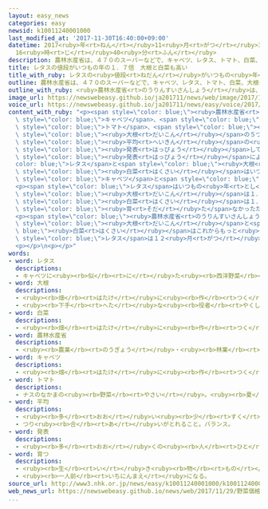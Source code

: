 ```yaml
---
layout: easy_news
categories: easy
newsid: k10011240001000
last_modified_at: '2017-11-30T16:40:00+09:00'
datetime: 2017<ruby>年<rt>ねん</rt></ruby>11<ruby>月<rt>がつ</rt></ruby>30<ruby>日<rt>にち</rt></ruby>
  16<ruby>時<rt>じ</rt></ruby>40<ruby>分<rt>ふん</rt></ruby>
description: 農林水産省は、４７０のスーパーなどで、キャベツ、レタス、トマト、白菜、大根の５つの野菜の値段を調べています。
title: レタスの値段がいつもの年の１．７倍　大根と白菜も高い
title_with_ruby: レタスの<ruby>値段<rt>ねだん</rt></ruby>がいつもの<ruby>年<rt>とし</rt></ruby>の１．７<ruby>倍<rt>ばい</rt></ruby>　<ruby>大根<rt>だいこん</rt></ruby>と<ruby>白菜<rt>はくさい</rt></ruby>も<ruby>高<rt>たか</rt></ruby>い
outline: 農林水産省は、４７０のスーパーなどで、キャベツ、レタス、トマト、白菜、大根の５つの野菜の値段を調べています。
outline_with_ruby: <ruby>農林水産省<rt>のうりんすいさんしょう</rt></ruby>は、４７０のスーパーなどで、キャベツ、レタス、トマト、<ruby>白菜<rt>はくさい</rt></ruby>、<ruby>大根<rt>だいこん</rt></ruby>の５つの<ruby>野菜<rt>やさい</rt></ruby>の<ruby>値段<rt>ねだん</rt></ruby>を<ruby>調<rt>しら</rt></ruby>べています。
image_url: https://newswebeasy.github.io/ja201711/news/web/image/2017/11/29/K10011240001_1711291730_1711291731_01_02.jpg
voice_url: https://newswebeasy.github.io/ja201711/news/easy/voice/2017/11/30/k10011240001000.mp3
content_with_ruby: "<p><span style=\"color: blue;\"><ruby>農林水産省<rt>のうりんすいさんしょう</rt></ruby></span>は、４７０のスーパーなどで、<span\
  \ style=\"color: blue;\">キャベツ</span>、<span style=\"color: blue;\">レタス</span>、<span\
  \ style=\"color: blue;\">トマト</span>、<span style=\"color: blue;\"><ruby>白菜<rt>はくさい</rt></ruby></span>、<span\
  \ style=\"color: blue;\"><ruby>大根<rt>だいこん</rt></ruby></span>の５つの<ruby>野菜<rt>やさい</rt></ruby>の<ruby>値段<rt>ねだん</rt></ruby>を<ruby>調<rt>しら</rt></ruby>べています。そして、１ｋｇの<span\
  \ style=\"color: blue;\"><ruby>平均<rt>へいきん</rt></ruby></span>の<ruby>値段<rt>ねだん</rt></ruby>を<ruby>毎週<rt>まいしゅう</rt></ruby><span\
  \ style=\"color: blue;\"><ruby>発表<rt>はっぴょう</rt></ruby></span>しています。</p>\n<p>２９<ruby>日<rt>にち</rt></ruby>の<span\
  \ style=\"color: blue;\"><ruby>発表<rt>はっぴょう</rt></ruby></span>によると、<span style=\"\
  color: blue;\">レタス</span>と<span style=\"color: blue;\"><ruby>大根<rt>だいこん</rt></ruby></span>と<span\
  \ style=\"color: blue;\"><ruby>白菜<rt>はくさい</rt></ruby></span>はいつもの<ruby>年<rt>とし</rt></ruby>より<ruby>高<rt>たか</rt></ruby>くなりました。<span\
  \ style=\"color: blue;\">キャベツ</span>と<span style=\"color: blue;\">トマト</span>は<ruby>少<rt>すこ</rt></ruby>し<ruby>安<rt>やす</rt></ruby>くなりました。</p>\n\
  <p><span style=\"color: blue;\">レタス</span>はいつもの<ruby>年<rt>とし</rt></ruby>の１．７４<ruby>倍<rt>ばい</rt></ruby>で８７３<ruby>円<rt>えん</rt></ruby>でした。<span\
  \ style=\"color: blue;\"><ruby>大根<rt>だいこん</rt></ruby></span>は１．１３<ruby>倍<rt>ばい</rt></ruby>の１９０<ruby>円<rt>えん</rt></ruby>で、<span\
  \ style=\"color: blue;\"><ruby>白菜<rt>はくさい</rt></ruby></span>は１．０４<ruby>倍<rt>ばい</rt></ruby>の２０９<ruby>円<rt>えん</rt></ruby>でした。１０<ruby>月<rt>がつ</rt></ruby>に<ruby>台風<rt>たいふう</rt></ruby>が<ruby>来<rt>き</rt></ruby>たり<ruby>雨<rt>あめ</rt></ruby>が<ruby>続<rt>つづ</rt></ruby>いたりして、<ruby>野菜<rt>やさい</rt></ruby>があまり<span\
  \ style=\"color: blue;\"><ruby>育<rt>そだ</rt></ruby>た</span>なかったため、<ruby>値段<rt>ねだん</rt></ruby>が<ruby>高<rt>たか</rt></ruby>くなりました。</p>\n\
  <p><span style=\"color: blue;\"><ruby>農林水産省<rt>のうりんすいさんしょう</rt></ruby></span>は「<span\
  \ style=\"color: blue;\"><ruby>大根<rt>だいこん</rt></ruby></span>と<span style=\"color:\
  \ blue;\"><ruby>白菜<rt>はくさい</rt></ruby></span>はこれからもっと<ruby>値段<rt>ねだん</rt></ruby>が<ruby>高<rt>たか</rt></ruby>くなるかもしれません。<span\
  \ style=\"color: blue;\">レタス</span>は１２<ruby>月<rt>がつ</rt></ruby>の<ruby>終<rt>お</rt></ruby>わりまで<ruby>高<rt>たか</rt></ruby>い<ruby>値段<rt>ねだん</rt></ruby>が<ruby>続<rt>つづ</rt></ruby>きそうです」と<ruby>話<rt>はな</rt></ruby>しています。</p>\n\
  <p></p>\n<p></p>"
words:
- word: レタス
  descriptions:
  - キャベツに<ruby><rb>似</rb><rt>に</rt></ruby>た<ruby><rb>西洋野菜</rb><rt>せいようやさい</rt></ruby>。サラダなどに<ruby><rb>使</rb><rt>つか</rt></ruby>う。タマヂシャ。
- word: 大根
  descriptions:
  - <ruby><rb>畑</rb><rt>はたけ</rt></ruby>に<ruby><rb>作</rb><rt>つく</rt></ruby>る<ruby><rb>野菜</rb><rt>やさい</rt></ruby>の<ruby><rb>一</rb><rt>ひと</rt></ruby>つ。<ruby><rb>白</rb><rt>しろ</rt></ruby>くて<ruby><rb>太</rb><rt>ふと</rt></ruby>い<ruby><rb>根</rb><rt>ね</rt></ruby>を<ruby><rb>食</rb><rt>た</rt></ruby>べる。
  - <ruby><rb>下手</rb><rt>へた</rt></ruby>な<ruby><rb>役者</rb><rt>やくしゃ</rt></ruby>。
- word: 白菜
  descriptions:
  - <ruby><rb>畑</rb><rt>はたけ</rt></ruby>に<ruby><rb>作</rb><rt>つく</rt></ruby>る<ruby><rb>野菜</rb><rt>やさい</rt></ruby>。<ruby><rb>葉</rb><rt>は</rt></ruby>は<ruby><rb>重</rb><rt>かさ</rt></ruby>なり<ruby><rb>合</rb><rt>あ</rt></ruby>い、<ruby><rb>根</rb><rt>ね</rt></ruby>もとは<ruby><rb>白</rb><rt>しろ</rt></ruby>くて<ruby><rb>厚</rb><rt>あつ</rt></ruby>い。つけ<ruby><rb>物</rb><rt>もの</rt></ruby>やなべ<ruby><rb>物</rb><rt>もの</rt></ruby>にする。
- word: 農林水産省
  descriptions:
  - <ruby><rb>農業</rb><rt>のうぎょう</rt></ruby>・<ruby><rb>林業</rb><rt>りんぎょう</rt></ruby>・<ruby><rb>水産業</rb><rt>すいさんぎょう</rt></ruby>・<ruby><rb>畜産業</rb><rt>ちくさんぎょう</rt></ruby>などについての<ruby><rb>仕事</rb><rt>しごと</rt></ruby>をする、<ruby><rb>国</rb><rt>くに</rt></ruby>の<ruby><rb>役所</rb><rt>やくしょ</rt></ruby>。<ruby><rb>農水省</rb><rt>のうすいしょう</rt></ruby>。
- word: キャベツ
  descriptions:
  - <ruby><rb>畑</rb><rt>はたけ</rt></ruby>に<ruby><rb>作</rb><rt>つく</rt></ruby>る<ruby><rb>野菜</rb><rt>やさい</rt></ruby>。<ruby><rb>短</rb><rt>みじか</rt></ruby>い<ruby><rb>茎</rb><rt>くき</rt></ruby>に、<ruby><rb>厚</rb><rt>あつ</rt></ruby>くて<ruby><rb>大</rb><rt>おお</rt></ruby>きい<ruby><rb>葉</rb><rt>は</rt></ruby>が<ruby><rb>重</rb><rt>かさ</rt></ruby>なって、<ruby><rb>球</rb><rt>たま</rt></ruby>のように<ruby><rb>巻</rb><rt>ま</rt></ruby>く。カンラン。タマナ。
- word: トマト
  descriptions:
  - ナスのなかまの<ruby><rb>野菜</rb><rt>やさい</rt></ruby>。<ruby><rb>夏</rb><rt>なつ</rt></ruby>、<ruby><rb>赤</rb><rt>あか</rt></ruby>く<ruby><rb>熟</rb><rt>じゅく</rt></ruby>した<ruby><rb>実</rb><rt>み</rt></ruby>を、<ruby><rb>生</rb><rt>なま</rt></ruby>で<ruby><rb>食</rb><rt>た</rt></ruby>べたり、<ruby><rb>料理</rb><rt>りょうり</rt></ruby>に<ruby><rb>使</rb><rt>つか</rt></ruby>ったりする。
- word: 平均
  descriptions:
  - <ruby><rb>多</rb><rt>おお</rt></ruby>い<ruby><rb>少</rb><rt>すく</rt></ruby>ないや<ruby><rb>高</rb><rt>たか</rt></ruby>い<ruby><rb>低</rb><rt>ひく</rt></ruby>いなどがないように、ならすこと。
  - つり<ruby><rb>合</rb><rt>あ</rt></ruby>いがとれること。バランス。
- word: 発表
  descriptions:
  - <ruby><rb>多</rb><rt>おお</rt></ruby>くの<ruby><rb>人</rb><rt>ひと</rt></ruby>に<ruby><rb>広</rb><rt>ひろ</rt></ruby>く<ruby><rb>知</rb><rt>し</rt></ruby>らせること。
- word: 育つ
  descriptions:
  - <ruby><rb>生</rb><rt>い</rt></ruby>き<ruby><rb>物</rb><rt>もの</rt></ruby>が、<ruby><rb>大</rb><rt>おお</rt></ruby>きくなる。
  - <ruby><rb>一人前</rb><rt>いちにんまえ</rt></ruby>になる。
source_url: http://www3.nhk.or.jp/news/easy/k10011240001000/k10011240001000.html
web_news_url: https://newswebeasy.github.io/news/web/2017/11/29/野菜価格高騰-レタスは平年の17倍
...
```

